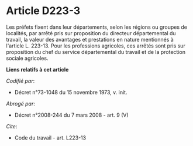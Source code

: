 # Article D223-3

Les préfets fixent dans leur départements, selon les régions ou groupes de localités, par arrêté pris sur proposition du
directeur départemental du travail, la valeur des avantages et prestations en nature mentionnés à l'article L. 223-13. Pour
les professions agricoles, ces arrêtés sont pris sur proposition du chef du service départemental du travail et de la
protection sociale agricoles.

**Liens relatifs à cet article**

_Codifié par_:

  - Décret n°73-1048 du 15 novembre 1973, v. init.

_Abrogé par_:

  - Décret n°2008-244 du 7 mars 2008 - art. 9 (V)

_Cite_:

  - Code du travail - art. L223-13
